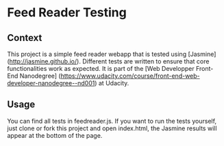 # Feed Reader Testing

## Context

This project is a simple feed reader webapp that is tested using [Jasmine] (http://jasmine.github.io/). Different tests are written to ensure that core functionalities work as expected. It is part of the [Web Developper Front-End Nanodegree] (https://www.udacity.com/course/front-end-web-developer-nanodegree--nd001) at Udacity.

## Usage

You can find all tests in feedreader.js. If you want to run the tests yourself, just clone or fork this project and open index.html, the Jasmine results will appear at the bottom of the page. 